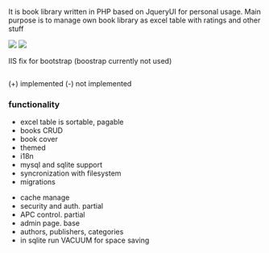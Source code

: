 It is book library written in PHP based on JqueryUI for personal usage. Main purpose is to manage own book library as excel table with ratings and other stuff

<img src="http://s11.postimg.org/d49yava9d/Untitled.jpg" />
<img src="http://s29.postimg.org/hdzobbo5z/cfg.jpg" />

IIS fix for bootstrap (boostrap currently not used)
<pre><mimeMap fileExtension=".woff2" mimeType="application/font-woff2" /></pre>



(+) implemented
(-) not implemented

<h3>functionality</h3>

+ excel table is sortable, pagable
+ books CRUD
+ book cover
+ themed
+ i18n
+ mysql and sqlite support
+ syncronization with filesystem
+ migrations

- cache manage
- security and auth. partial
- APC control. partial
- admin page. base
- authors, publishers, categories
- in sqlite run VACUUM for space saving

